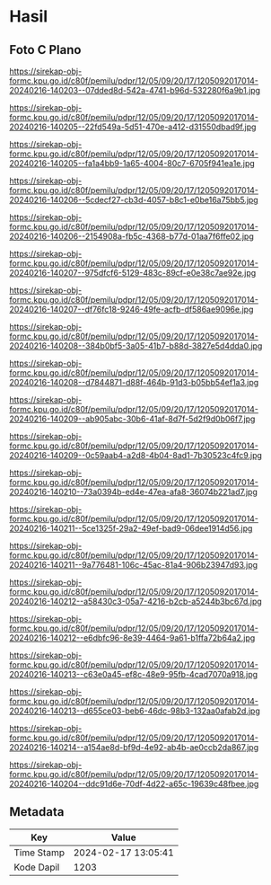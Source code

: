 # Hasil

## Foto C Plano

https://sirekap-obj-formc.kpu.go.id/c80f/pemilu/pdpr/12/05/09/20/17/1205092017014-20240216-140203--07dded8d-542a-4741-b96d-532280f6a9b1.jpg

https://sirekap-obj-formc.kpu.go.id/c80f/pemilu/pdpr/12/05/09/20/17/1205092017014-20240216-140205--22fd549a-5d51-470e-a412-d31550dbad9f.jpg

https://sirekap-obj-formc.kpu.go.id/c80f/pemilu/pdpr/12/05/09/20/17/1205092017014-20240216-140205--fa1a4bb9-1a65-4004-80c7-6705f941ea1e.jpg

https://sirekap-obj-formc.kpu.go.id/c80f/pemilu/pdpr/12/05/09/20/17/1205092017014-20240216-140206--5cdecf27-cb3d-4057-b8c1-e0be16a75bb5.jpg

https://sirekap-obj-formc.kpu.go.id/c80f/pemilu/pdpr/12/05/09/20/17/1205092017014-20240216-140206--2154908a-fb5c-4368-b77d-01aa7f6ffe02.jpg

https://sirekap-obj-formc.kpu.go.id/c80f/pemilu/pdpr/12/05/09/20/17/1205092017014-20240216-140207--975dfcf6-5129-483c-89cf-e0e38c7ae92e.jpg

https://sirekap-obj-formc.kpu.go.id/c80f/pemilu/pdpr/12/05/09/20/17/1205092017014-20240216-140207--df76fc18-9246-49fe-acfb-df586ae9096e.jpg

https://sirekap-obj-formc.kpu.go.id/c80f/pemilu/pdpr/12/05/09/20/17/1205092017014-20240216-140208--384b0bf5-3a05-41b7-b88d-3827e5d4dda0.jpg

https://sirekap-obj-formc.kpu.go.id/c80f/pemilu/pdpr/12/05/09/20/17/1205092017014-20240216-140208--d7844871-d88f-464b-91d3-b05bb54ef1a3.jpg

https://sirekap-obj-formc.kpu.go.id/c80f/pemilu/pdpr/12/05/09/20/17/1205092017014-20240216-140209--ab905abc-30b6-41af-8d7f-5d2f9d0b06f7.jpg

https://sirekap-obj-formc.kpu.go.id/c80f/pemilu/pdpr/12/05/09/20/17/1205092017014-20240216-140209--0c59aab4-a2d8-4b04-8ad1-7b30523c4fc9.jpg

https://sirekap-obj-formc.kpu.go.id/c80f/pemilu/pdpr/12/05/09/20/17/1205092017014-20240216-140210--73a0394b-ed4e-47ea-afa8-36074b221ad7.jpg

https://sirekap-obj-formc.kpu.go.id/c80f/pemilu/pdpr/12/05/09/20/17/1205092017014-20240216-140211--5ce1325f-29a2-49ef-bad9-06dee1914d56.jpg

https://sirekap-obj-formc.kpu.go.id/c80f/pemilu/pdpr/12/05/09/20/17/1205092017014-20240216-140211--9a776481-106c-45ac-81a4-906b23947d93.jpg

https://sirekap-obj-formc.kpu.go.id/c80f/pemilu/pdpr/12/05/09/20/17/1205092017014-20240216-140212--a58430c3-05a7-4216-b2cb-a5244b3bc67d.jpg

https://sirekap-obj-formc.kpu.go.id/c80f/pemilu/pdpr/12/05/09/20/17/1205092017014-20240216-140212--e6dbfc96-8e39-4464-9a61-b1ffa72b64a2.jpg

https://sirekap-obj-formc.kpu.go.id/c80f/pemilu/pdpr/12/05/09/20/17/1205092017014-20240216-140213--c63e0a45-ef8c-48e9-95fb-4cad7070a918.jpg

https://sirekap-obj-formc.kpu.go.id/c80f/pemilu/pdpr/12/05/09/20/17/1205092017014-20240216-140213--d655ce03-beb6-46dc-98b3-132aa0afab2d.jpg

https://sirekap-obj-formc.kpu.go.id/c80f/pemilu/pdpr/12/05/09/20/17/1205092017014-20240216-140214--a154ae8d-bf9d-4e92-ab4b-ae0ccb2da867.jpg

https://sirekap-obj-formc.kpu.go.id/c80f/pemilu/pdpr/12/05/09/20/17/1205092017014-20240216-140204--ddc91d6e-70df-4d22-a65c-19639c48fbee.jpg


## Metadata

| Key        | Value               |
| ---------- | ------------------- |
| Time Stamp | 2024-02-17 13:05:41 |
| Kode Dapil | 1203                |



